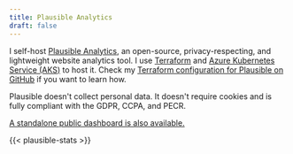 ```yaml
---
title: Plausible Analytics
draft: false
---
```


I self-host [Plausible Analytics](https://plausible.io/), an open-source, privacy-respecting, and lightweight website analytics tool. I use [Terraform](https://www.terraform.io/) and [Azure Kubernetes Service (AKS)](https://docs.microsoft.com/en-us/azure/aks/) to host it. Check my [Terraform configuration for Plausible on GitHub](https://github.com/schnerring/infrastructure-core/blob/main/kubernetes/plausible.tf) if you want to learn how.

Plausible doesn't collect personal data. It doesn't require cookies and is fully compliant with the GDPR, CCPA, and PECR.

[A standalone public dashboard is also available.](https://plausible.schnerring.net/schnerring.net)

{{< plausible-stats >}}
